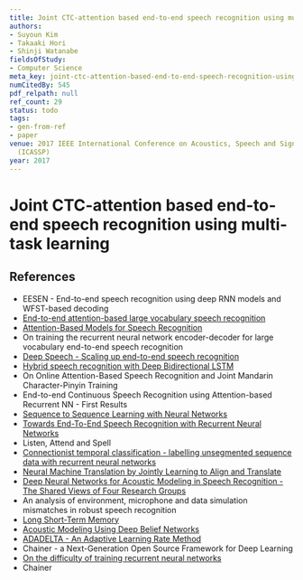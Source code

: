 ```yaml
---
title: Joint CTC-attention based end-to-end speech recognition using multi-task learning
authors:
- Suyoun Kim
- Takaaki Hori
- Shinji Watanabe
fieldsOfStudy:
- Computer Science
meta_key: joint-ctc-attention-based-end-to-end-speech-recognition-using-multi-task-learning
numCitedBy: 545
pdf_relpath: null
ref_count: 29
status: todo
tags:
- gen-from-ref
- paper
venue: 2017 IEEE International Conference on Acoustics, Speech and Signal Processing
  (ICASSP)
year: 2017
---
```


# Joint CTC-attention based end-to-end speech recognition using multi-task learning

## References

- EESEN - End-to-end speech recognition using deep RNN models and WFST-based decoding
- [End-to-end attention-based large vocabulary speech recognition](./end-to-end-attention-based-large-vocabulary-speech-recognition.md)
- [Attention-Based Models for Speech Recognition](./attention-based-models-for-speech-recognition.md)
- On training the recurrent neural network encoder-decoder for large vocabulary end-to-end speech recognition
- [Deep Speech - Scaling up end-to-end speech recognition](./deep-speech-scaling-up-end-to-end-speech-recognition.md)
- [Hybrid speech recognition with Deep Bidirectional LSTM](./hybrid-speech-recognition-with-deep-bidirectional-lstm.md)
- On Online Attention-Based Speech Recognition and Joint Mandarin Character-Pinyin Training
- End-to-end Continuous Speech Recognition using Attention-based Recurrent NN - First Results
- [Sequence to Sequence Learning with Neural Networks](./sequence-to-sequence-learning-with-neural-networks.md)
- [Towards End-To-End Speech Recognition with Recurrent Neural Networks](./towards-end-to-end-speech-recognition-with-recurrent-neural-networks.md)
- Listen, Attend and Spell
- [Connectionist temporal classification - labelling unsegmented sequence data with recurrent neural networks](./connectionist-temporal-classification-labelling-unsegmented-sequence-data-with-recurrent-neural-networks.md)
- [Neural Machine Translation by Jointly Learning to Align and Translate](./neural-machine-translation-by-jointly-learning-to-align-and-translate.md)
- [Deep Neural Networks for Acoustic Modeling in Speech Recognition - The Shared Views of Four Research Groups](./deep-neural-networks-for-acoustic-modeling-in-speech-recognition-the-shared-views-of-four-research-groups.md)
- An analysis of environment, microphone and data simulation mismatches in robust speech recognition
- [Long Short-Term Memory](./long-short-term-memory.md)
- [Acoustic Modeling Using Deep Belief Networks](./acoustic-modeling-using-deep-belief-networks.md)
- [ADADELTA - An Adaptive Learning Rate Method](./adadelta-an-adaptive-learning-rate-method.md)
- Chainer - a Next-Generation Open Source Framework for Deep Learning
- [On the difficulty of training recurrent neural networks](./on-the-difficulty-of-training-recurrent-neural-networks.md)
- Chainer

